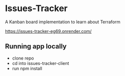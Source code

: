 # Issues-Tracker

A Kanban board implementation to learn about Terraform

https://issues-tracker-eg69.onrender.com/

## Running app locally

- clone repo
- cd into issues-tracker-client
- run npm install


